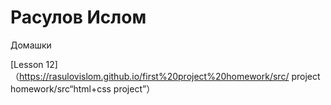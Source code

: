 # Расулов Ислом
Домашки


[Lesson 12]（https://rasulovislom.github.io/first%20project%20homework/src/ project homework/src“html+css project”）
